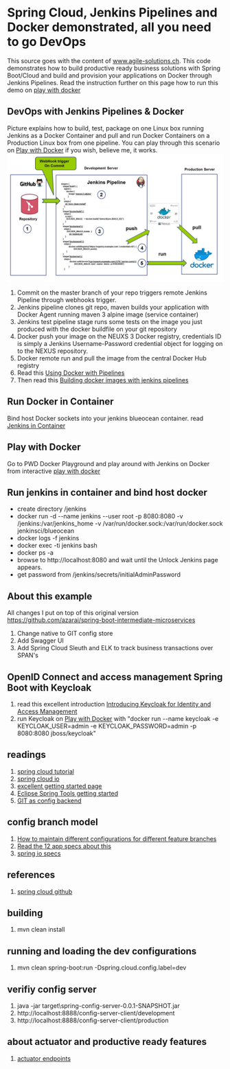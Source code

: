 # Spring Cloud, Jenkins Pipelines and Docker demonstrated, all you need to go DevOps
This source goes with the content of www.agile-solutions.ch. This code demonstrates how to build productive ready business solutions with Spring Boot/Cloud and build and provision your applications on Docker through Jenkins Pipelines. Read the instruction further on this page how to run this demo on [play with docker](https://labs.play-with-docker.com/)

## DevOps with Jenkins Pipelines & Docker
Picture explains how to build, test, package on one Linux box running Jenkins as a Docker Container and pull and run Docker Containers on a Production Linux box from one pipeline. You can play through this scenario on [Play with Docker](https://labs.play-with-docker.com/) if you wish, believe me, it works.
![DevOps with Jenkins and Docker](jenkins.jpg)
1. Commit on the master branch of your repo triggers remote Jenkins Pipeline through webhooks trigger.
2. Jenkins pipeline clones git repo, maven builds your application with Docker Agent running maven 3 alpine image (service container)
3. Jenkins test pipeline stage runs some tests on the image you just produced with the docker buildfile on your git repository
4. Docker push your image on the NEUXS 3 Docker registry, credentials ID is simply a Jenkins Username-Password credential object for logging on to the NEXUS repository.
5. Docker remote run and pull the image from the central Docker Hub registry
6. Read this [Using Docker with Pipelines](https://jenkins.io/doc/book/pipeline/docker/)
7. Then read this [Building docker images with jenkins pipelines](https://getintodevops.com/blog/building-your-first-docker-image-with-jenkins-2-guide-for-developers)

## Run Docker in Container

Bind host Docker sockets into your jenkins blueocean container.
read [Jenkins in Container](https://jenkins.io/doc/tutorials/create-a-pipeline-in-blue-ocean/)

## Play with Docker
Go to PWD Docker Playground and play around with Jenkins on Docker from interactive [play with docker](https://labs.play-with-docker.com/)

## Run jenkins in container and bind host docker

* create directory /jenkins
* docker run -d --name jenkins --user root -p 8080:8080 -v /jenkins:/var/jenkins_home -v /var/run/docker.sock:/var/run/docker.sock jenkinsci/blueocean
* docker logs -f jenkins
* docker exec -ti jenkins bash
* docker ps -a
* browse to http://localhost:8080 and wait until the Unlock Jenkins page appears.
* get password from /jenkins/secrets/initialAdminPassword


## About this example
All changes I put on top of this original version https://github.com/azarai/spring-boot-intermediate-microservices
1. Change native to GIT config store
2. Add Swagger UI 
3. Add Spring Cloud Sleuth and ELK to track business transactions over SPAN's

## OpenID Connect and access management Spring Boot with Keycloak

1. read this excellent introduction [Introducing Keycloak for Identity and Access Management](https://www.thomasvitale.com/introducing-keycloak-identity-access-management/)
2. run Keycloak on [Play with Docker](https://labs.play-with-docker.com) with "docker run --name keycloak -e KEYCLOAK_USER=admin -e KEYCLOAK_PASSWORD=admin -p 8080:8080 jboss/keycloak"


## readings
1. [spring cloud tutorial](http://www.baeldung.com/spring-cloud-tutorial)
2. [spring cloud io](http://projects.spring.io/spring-cloud/)
3. [excellent getting started page](https://howtodoinjava.com/spring/spring-cloud/spring-cloud-config-server-git/)
4. [Eclipse Spring Tools getting started](https://o7planning.org/en/11723/understanding-spring-cloud-config-server-with-example)
5. [GIT as config backend](https://dzone.com/articles/spring-cloud-config-series-part-2-git-backend)

## config branch model
1. [How to maintain different configurations for different feature branches](http://www.naturalprogrammer.com/spring-cloud-config-maintain-configuration-branches/)
2. [Read the 12 app specs about this](https://12factor.net/config)
3. [spring io specs](http://cloud.spring.io/spring-cloud-static/spring-cloud-config/2.0.0.RC1/multi/multi_spring-cloud-config.html)

## references
1. [spring cloud github](https://github.com/spring-cloud)

## building
1. mvn clean install

## running and loading the dev configurations
1. mvn clean spring-boot:run -Dspring.cloud.config.label=dev

## verifiy config server
1. java -jar target\spring-config-server-0.0.1-SNAPSHOT.jar
2. http://localhost:8888/config-server-client/development
3. http://localhost:8888/config-server-client/production

## about actuator and productive ready features
1. [actuator endpoints](https://docs.spring.io/spring-boot/docs/current/reference/htmlsingle/#production-ready)
